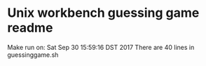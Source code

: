 # Unix workbench guessing game readme
Make run on: Sat Sep 30 15:59:16 DST 2017
There are 40 lines in guessinggame.sh
